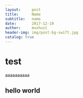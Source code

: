 ```yaml
---
layout:     post
title:      Name
subtitle:   name
date:       2017-12-19
author:     mushuzi
header-img: img/post-bg-swift.jpg
catalog: true
---
```


# test
aaaaaaaaaa
## hello world
